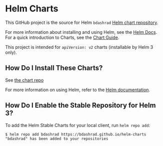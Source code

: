 # Helm Charts

This GitHub project is the source for Helm `bdashrad` [Helm chart repository](https://bdashrad.github.io/helm-charts).

For more information about installing and using Helm, see the
[Helm Docs](https://helm.sh/docs/). For a quick introduction to Charts, see the [Chart Guide](https://helm.sh/docs/topics/charts/).

This project is intended for `apiVersion: v2` charts (installable by Helm 3 only).
## How Do I Install These Charts?

See [the chart repo](https://bdashrad.github.io/helm-charts)

For more information on using Helm, refer to the [Helm documentation](https://github.com/kubernetes/helm#docs).

## How Do I Enable the Stable Repository for Helm 3?

To add the Helm Stable Charts for your local client, run `helm repo add`:

```
$ helm repo add bdashrad https://bdashrad.github.io/helm-charts
"bdashrad" has been added to your repositories
```
